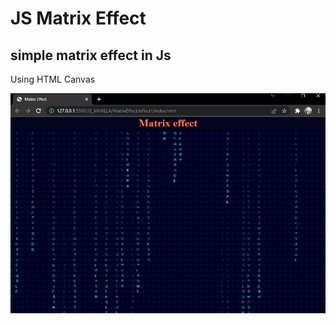 # JS Matrix Effect

## simple matrix effect in Js

Using HTML Canvas

![View](https://github.com/eddie75espinoza-dev/JS_matrix_effect/blob/main/matrix_effect1.jpg "View")
